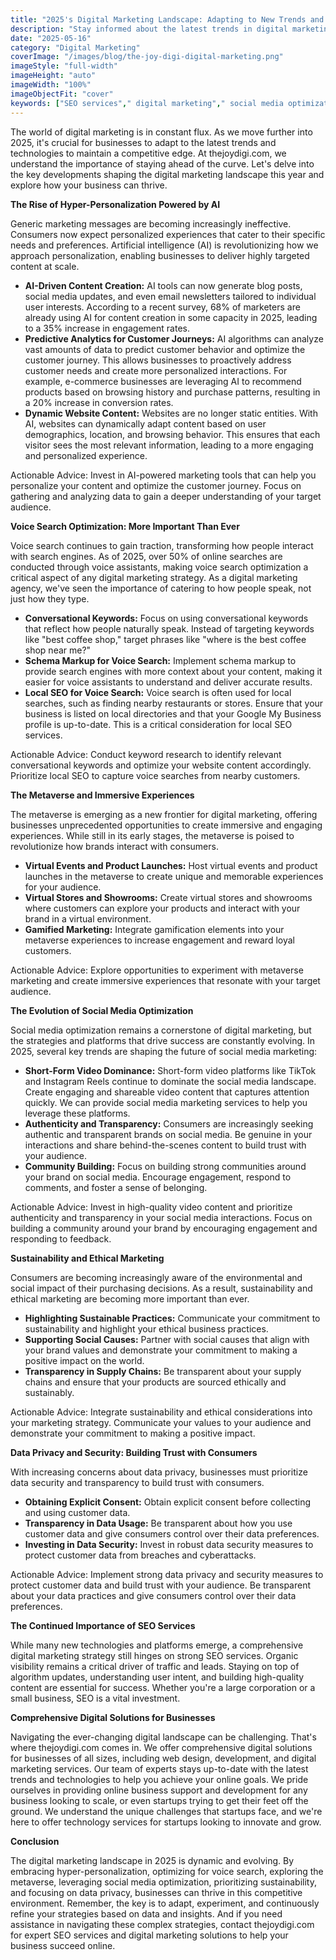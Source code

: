 ```yaml
---
title: "2025's Digital Marketing Landscape: Adapting to New Trends and Technologies"
description: "Stay informed about the latest trends in digital marketing. This post covers the emerging technologies and strategies that will shape the future of digital marketing in 2025, helping you stay ahead of the competition."
date: "2025-05-16"
category: "Digital Marketing"
coverImage: "/images/blog/the-joy-digi-digital-marketing.png"
imageStyle: "full-width"
imageHeight: "auto"
imageWidth: "100%"
imageObjectFit: "cover"
keywords: ["SEO services"," digital marketing"," social media optimization","SEO services for small businesses"," digital marketing strategies for startups"," social media marketing services"]
---
```


The world of digital marketing is in constant flux. As we move further into 2025, it's crucial for businesses to adapt to the latest trends and technologies to maintain a competitive edge. At thejoydigi.com, we understand the importance of staying ahead of the curve. Let's delve into the key developments shaping the digital marketing landscape this year and explore how your business can thrive.

**The Rise of Hyper-Personalization Powered by AI**

Generic marketing messages are becoming increasingly ineffective. Consumers now expect personalized experiences that cater to their specific needs and preferences. Artificial intelligence (AI) is revolutionizing how we approach personalization, enabling businesses to deliver highly targeted content at scale.

*   **AI-Driven Content Creation:** AI tools can now generate blog posts, social media updates, and even email newsletters tailored to individual user interests. According to a recent survey, 68% of marketers are already using AI for content creation in some capacity in 2025, leading to a 35% increase in engagement rates.
*   **Predictive Analytics for Customer Journeys:** AI algorithms can analyze vast amounts of data to predict customer behavior and optimize the customer journey. This allows businesses to proactively address customer needs and create more personalized interactions. For example, e-commerce businesses are leveraging AI to recommend products based on browsing history and purchase patterns, resulting in a 20% increase in conversion rates.
*   **Dynamic Website Content:** Websites are no longer static entities. With AI, websites can dynamically adapt content based on user demographics, location, and browsing behavior. This ensures that each visitor sees the most relevant information, leading to a more engaging and personalized experience.

Actionable Advice: Invest in AI-powered marketing tools that can help you personalize your content and optimize the customer journey. Focus on gathering and analyzing data to gain a deeper understanding of your target audience.

**Voice Search Optimization: More Important Than Ever**

Voice search continues to gain traction, transforming how people interact with search engines. As of 2025, over 50% of online searches are conducted through voice assistants, making voice search optimization a critical aspect of any digital marketing strategy. As a digital marketing agency, we've seen the importance of catering to how people speak, not just how they type.

*   **Conversational Keywords:** Focus on using conversational keywords that reflect how people naturally speak. Instead of targeting keywords like "best coffee shop," target phrases like "where is the best coffee shop near me?"
*   **Schema Markup for Voice Search:** Implement schema markup to provide search engines with more context about your content, making it easier for voice assistants to understand and deliver accurate results.
*   **Local SEO for Voice Search:** Voice search is often used for local searches, such as finding nearby restaurants or stores. Ensure that your business is listed on local directories and that your Google My Business profile is up-to-date. This is a critical consideration for local SEO services.

Actionable Advice: Conduct keyword research to identify relevant conversational keywords and optimize your website content accordingly. Prioritize local SEO to capture voice searches from nearby customers.

**The Metaverse and Immersive Experiences**

The metaverse is emerging as a new frontier for digital marketing, offering businesses unprecedented opportunities to create immersive and engaging experiences. While still in its early stages, the metaverse is poised to revolutionize how brands interact with consumers.

*   **Virtual Events and Product Launches:** Host virtual events and product launches in the metaverse to create unique and memorable experiences for your audience.
*   **Virtual Stores and Showrooms:** Create virtual stores and showrooms where customers can explore your products and interact with your brand in a virtual environment.
*   **Gamified Marketing:** Integrate gamification elements into your metaverse experiences to increase engagement and reward loyal customers.

Actionable Advice: Explore opportunities to experiment with metaverse marketing and create immersive experiences that resonate with your target audience.

**The Evolution of Social Media Optimization**

Social media optimization remains a cornerstone of digital marketing, but the strategies and platforms that drive success are constantly evolving. In 2025, several key trends are shaping the future of social media marketing:

*   **Short-Form Video Dominance:** Short-form video platforms like TikTok and Instagram Reels continue to dominate the social media landscape. Create engaging and shareable video content that captures attention quickly. We can provide social media marketing services to help you leverage these platforms.
*   **Authenticity and Transparency:** Consumers are increasingly seeking authentic and transparent brands on social media. Be genuine in your interactions and share behind-the-scenes content to build trust with your audience.
*   **Community Building:** Focus on building strong communities around your brand on social media. Encourage engagement, respond to comments, and foster a sense of belonging.

Actionable Advice: Invest in high-quality video content and prioritize authenticity and transparency in your social media interactions. Focus on building a community around your brand by encouraging engagement and responding to feedback.

**Sustainability and Ethical Marketing**

Consumers are becoming increasingly aware of the environmental and social impact of their purchasing decisions. As a result, sustainability and ethical marketing are becoming more important than ever.

*   **Highlighting Sustainable Practices:** Communicate your commitment to sustainability and highlight your ethical business practices.
*   **Supporting Social Causes:** Partner with social causes that align with your brand values and demonstrate your commitment to making a positive impact on the world.
*   **Transparency in Supply Chains:** Be transparent about your supply chains and ensure that your products are sourced ethically and sustainably.

Actionable Advice: Integrate sustainability and ethical considerations into your marketing strategy. Communicate your values to your audience and demonstrate your commitment to making a positive impact.

**Data Privacy and Security: Building Trust with Consumers**

With increasing concerns about data privacy, businesses must prioritize data security and transparency to build trust with consumers.

*   **Obtaining Explicit Consent:** Obtain explicit consent before collecting and using customer data.
*   **Transparency in Data Usage:** Be transparent about how you use customer data and give consumers control over their data preferences.
*   **Investing in Data Security:** Invest in robust data security measures to protect customer data from breaches and cyberattacks.

Actionable Advice: Implement strong data privacy and security measures to protect customer data and build trust with your audience. Be transparent about your data practices and give consumers control over their data preferences.

**The Continued Importance of SEO Services**

While many new technologies and platforms emerge, a comprehensive digital marketing strategy still hinges on strong SEO services. Organic visibility remains a critical driver of traffic and leads. Staying on top of algorithm updates, understanding user intent, and building high-quality content are essential for success. Whether you're a large corporation or a small business, SEO is a vital investment.

**Comprehensive Digital Solutions for Businesses**

Navigating the ever-changing digital landscape can be challenging. That's where thejoydigi.com comes in. We offer comprehensive digital solutions for businesses of all sizes, including web design, development, and digital marketing services. Our team of experts stays up-to-date with the latest trends and technologies to help you achieve your online goals. We pride ourselves in providing online business support and development for any business looking to scale, or even startups trying to get their feet off the ground. We understand the unique challenges that startups face, and we're here to offer technology services for startups looking to innovate and grow.

**Conclusion**

The digital marketing landscape in 2025 is dynamic and evolving. By embracing hyper-personalization, optimizing for voice search, exploring the metaverse, leveraging social media optimization, prioritizing sustainability, and focusing on data privacy, businesses can thrive in this competitive environment. Remember, the key is to adapt, experiment, and continuously refine your strategies based on data and insights. And if you need assistance in navigating these complex strategies, contact thejoydigi.com for expert SEO services and digital marketing solutions to help your business succeed online.